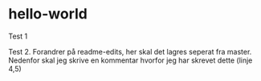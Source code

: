 # hello-world
Test 1

Test 2. Forandrer på readme-edits, her skal det lagres seperat fra master.
Nedenfor skal jeg skrive en kommentar hvorfor jeg har skrevet dette (linje 4,5)
